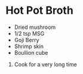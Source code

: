 # Hot Pot Broth

* Dried mushroom
* 1/2 tsp MSG
* Goji Berry
* Shrimp skin
* Boullion cube

1. Cook for a very long time
